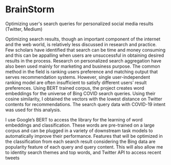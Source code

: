 # BrainStorm
Optimizing user's search queries for personalized social media results (Twitter, Medium)


Optimizing search results, though an important component
of the internet and the web world, is relatively less
discussed in research and practice. Few scholars have
identified that search can be time and money consuming
and this can be appalling when users are unsuccessful in
obtaining desired results in the process. Research on personalized
search aggregation have also been used mainly
for marketing and business purpose. The common method
in the field is ranking users preference and matching output
that serves recommendation systems. However, single
user-independent ranking model are often insufficient
to satisfy different users’ result preferences. Using BERT trained corpus,
the project creates word embeddings for
the universe of Bing COVID search queries.  Using their cosine similarity, I obtained
the vectors with the lowest distance on Twitter contents for recommendations.
The search query data with COVID-19
intent was used for this analysis.


I use Google’s BERT to
access the library for the learning of word embeddings
and classification. These words are pre-trained on a large
corpus and can be plugged in a variety of downstream
task models to automatically improve their performance.
Features that will be optimized in the classification
from each search result considering the Bing data are
popularity feature of each query and query content. This
will also allow me to identity search themes and top
words, and Twitter API to access recent tweets
